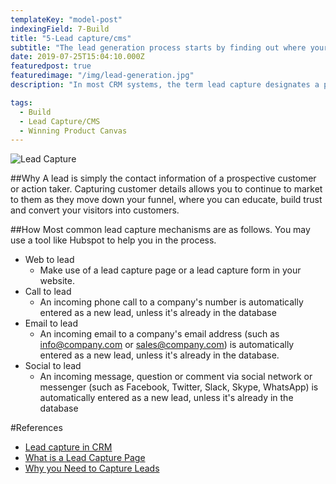 ```yaml
---
templateKey: "model-post"
indexingField: 7-Build
title: "5-Lead capture/cms"
subtitle: "The lead generation process starts by finding out where your target market 'lives' on the web - Wayne Davis"
date: 2019-07-25T15:04:10.000Z
featuredpost: true
featuredimage: "/img/lead-generation.jpg"
description: "In most CRM systems, the term lead capture designates a process of saving lead information in order to attempt converting the lead to a paying customer. An example of a lead capture page or a lead capture form is a newsletter subscription or a quote request form on a website. Lead name, email address and phone numbers are usually captured, although complex web forms may contact much more information, such as company size, industry, title of the person, postal address and so on."

tags:
  - Build
  - Lead Capture/CMS
  - Winning Product Canvas
---
```


![Lead Capture](/img/lead-generation.jpg)

##Why
A lead is simply the contact information of a prospective customer or action taker. Capturing customer details allows you to continue to market to them as they move down your funnel, where you can educate, build trust and convert your visitors into customers.

##How
Most common lead capture mechanisms are as follows. You may use a tool like Hubspot to help you in the process.

- Web to lead
  - Make use of a lead capture page or a lead capture form in your website.
- Call to lead
  - An incoming phone call to a company's number is automatically entered as a new lead, unless it's already in the database
- Email to lead
  - An incoming email to a company's email address (such as info@company.com or sales@company.com) is automatically entered as a new lead, unless it's already in the database.
- Social to lead
  - An incoming message, question or comment via social network or messenger (such as Facebook, Twitter, Slack, Skype, WhatsApp) is automatically entered as a new lead, unless it's already in the database

#References

- [Lead capture in CRM](https://www.bitrix24.com/glossary/what-is-lead-capture-crm-definition.php)
- [What is a Lead Capture Page](https://instapage.com/what-is-a-lead-capture-page)
- [Why you Need to Capture Leads](https://www.process.st/why-you-need-to-capture-leads-on-your-company-website/)
